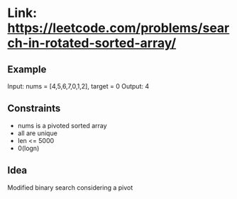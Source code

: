 # Link: <https://leetcode.com/problems/search-in-rotated-sorted-array/>

## Example

Input: nums = [4,5,6,7,0,1,2], target = 0
Output: 4

## Constraints

- nums is a pivoted sorted array
- all are unique
- len <= 5000
- 0(logn)

## Idea

Modified binary search considering a pivot
